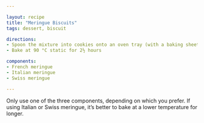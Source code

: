 ```yaml
---

layout: recipe
title: "Meringue Biscuits"
tags: dessert, biscuit

directions:
- Spoon the mixture into cookies onto an oven tray (with a baking sheet) or mat
- Bake at 90 °C static for 2½ hours

components:
- French meringue
- Italian meringue
- Swiss meringue

---
```


Only use one of the three components, depending on which you prefer.
If using Italian or Swiss meringue, it’s better to bake at a lower temperature for longer.
